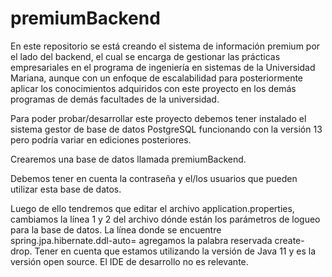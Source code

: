 # premiumBackend
En este repositorio se está creando el sistema de información premium por el lado del backend, el cual se encarga de gestionar las prácticas empresariales en el programa de ingeniería en sistemas de la Universidad Mariana, aunque con un enfoque de escalabilidad para posteriormente aplicar los conocimientos adquiridos con este proyecto en los demás programas de demás facultades de la universidad.

Para poder probar/desarrollar este proyecto debemos tener instalado el sistema gestor de base de datos PostgreSQL funcionando con la versión 13 pero podría variar en ediciones posteriores.

Crearemos una base de datos llamada premiumBackend.

Debemos tener en cuenta la contraseña y el/los usuarios que pueden utilizar esta base de datos.

Luego de ello tendremos que editar el archivo application.properties, cambiamos la línea 1 y 2 del archivo dónde están los parámetros de logueo para la base de datos.
La línea donde se encuentre spring.jpa.hibernate.ddl-auto= agregamos la palabra reservada create-drop.
Tener en cuenta que estamos utilizando la versión de Java 11 y es la versión open source.
El IDE de desarrollo no es relevante.
